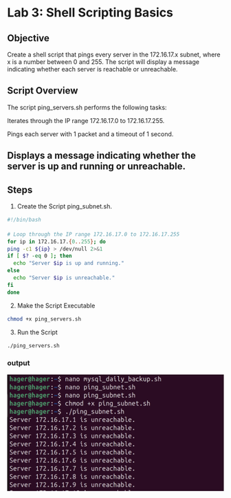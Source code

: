 # Lab 3: Shell Scripting Basics
## Objective
Create a shell script that pings every server in the 172.16.17.x subnet, where x is a number between 0 and 255. The script will display a message indicating whether each server is reachable or unreachable.

## Script Overview
The script ping_servers.sh performs the following tasks:

Iterates through the IP range 172.16.17.0 to 172.16.17.255.

Pings each server with 1 packet and a timeout of 1 second.

Displays a message indicating whether the server is up and running or unreachable.
---

## Steps
1. Create the Script ping_subnet.sh.
```bash
#!/bin/bash

# Loop through the IP range 172.16.17.0 to 172.16.17.255
for ip in 172.16.17.{0..255}; do
ping -c1 ${ip} > /dev/null 2>&1
if [ $? -eq 0 ]; then
  echo "Server $ip is up and running."
else
  echo "Server $ip is unreachable."
fi
done
```
2. Make the Script Executable
```bash
chmod +x ping_servers.sh
```
3. Run the Script
```bash
./ping_servers.sh
```
### output 
![Alt text](Screen2.png)